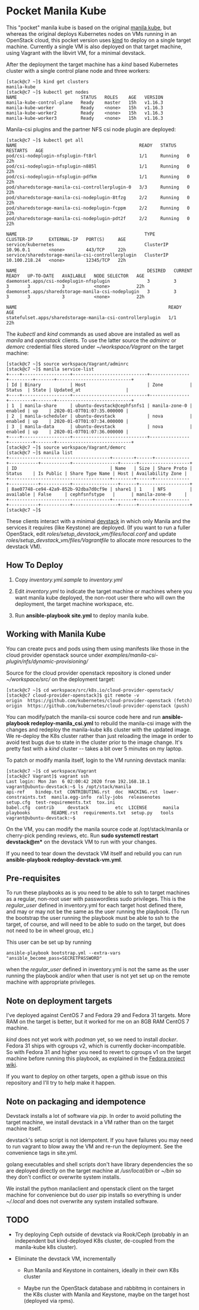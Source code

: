 # Pocket Manila Kube

This "pocket" manila kube is based on the original [manila kube](https://github.com/tombarron/manila-kube), but
whereas the original deploys Kubernetes nodes on VMs running in an OpenStack cloud,
this pocket version uses [kind](https://kind.sigs.k8s.io) to deploy on a single target machine.  Currently
a single VM is also deployed on that target machine, using Vagrant with the libvirt VM, for a minimal
devstack.

After the deployment the target machine has a *kind* based Kubernetes cluster with a single
control plane node and three workers:

    [stack@c7 ~]$ kind get clusters
    manila-kube
    [stack@c7 ~]$ kubectl get nodes
    NAME                        STATUS   ROLES    AGE   VERSION
    manila-kube-control-plane   Ready    master   15h   v1.16.3
    manila-kube-worker          Ready    <none>   15h   v1.16.3
    manila-kube-worker2         Ready    <none>   15h   v1.16.3
    manila-kube-worker3         Ready    <none>   15h   v1.16.3

Manila-csi plugins and the partner NFS csi node plugin are deployed:

    [stack@c7 ~]$ kubectl get all
    NAME                                              READY   STATUS    RESTARTS   AGE
    pod/csi-nodeplugin-nfsplugin-ft8rl                1/1     Running   0          22h
    pod/csi-nodeplugin-nfsplugin-n885l                1/1     Running   0          22h
    pod/csi-nodeplugin-nfsplugin-pdfkm                1/1     Running   0          22h
    pod/sharedstorage-manila-csi-controllerplugin-0   3/3     Running   0          22h
    pod/sharedstorage-manila-csi-nodeplugin-8tfzg     2/2     Running   0          22h
    pod/sharedstorage-manila-csi-nodeplugin-fcppm     2/2     Running   0          22h
    pod/sharedstorage-manila-csi-nodeplugin-pdt2f     2/2     Running   0          22h

    NAME                                                TYPE        CLUSTER-IP      EXTERNAL-IP   PORT(S)     AGE
    service/kubernetes                                  ClusterIP   10.96.0.1       <none>        443/TCP     22h
    service/sharedstorage-manila-csi-controllerplugin   ClusterIP   10.100.218.24   <none>        12345/TCP   22h

    NAME                                                 DESIRED   CURRENT   READY   UP-TO-DATE   AVAILABLE   NODE SELECTOR   AGE
    daemonset.apps/csi-nodeplugin-nfsplugin              3         3         3       3            3           <none>          22h
    daemonset.apps/sharedstorage-manila-csi-nodeplugin   3         3         3       3            3           <none>          22h

    NAME                                                         READY   AGE
    statefulset.apps/sharedstorage-manila-csi-controllerplugin   1/1     22h

The *kubectl* and *kind* commands as used above are installed as well as *manila* and *openstack* clients.
To use the latter source the *adminrc* or *demorc* credential files stored under *~/workspace/Vagrant* on the target
machine:

    [stack@c7 ~]$ source workspace/Vagrant/adminrc
    [stack@c7 ~]$ manila service-list
    +----+------------------+----------------------------+---------------+---------+-------+----------------------------+
    | Id | Binary           | Host                       | Zone          | Status  | State | Updated_at                 |
    +----+------------------+----------------------------+---------------+---------+-------+----------------------------+
    | 1  | manila-share     | ubuntu-devstack@cephfsnfs1 | manila-zone-0 | enabled | up    | 2020-01-07T01:07:35.000000 |
    | 2  | manila-scheduler | ubuntu-devstack            | nova          | enabled | up    | 2020-01-07T01:07:34.000000 |
    | 3  | manila-data      | ubuntu-devstack            | nova          | enabled | up    | 2020-01-07T01:07:36.000000 |
    +----+------------------+----------------------------+---------------+---------+-------+----------------------------+
    [stack@c7 ~]$ source workspace/Vagrant/demorc
    [stack@c7 ~]$ manila list
    +--------------------------------------+--------+------+-------------+-----------+-----------+-----------------+------+-------------------+
    | ID                                   | Name   | Size | Share Proto | Status    | Is Public | Share Type Name | Host | Availability Zone |
    +--------------------------------------+--------+------+-------------+-----------+-----------+-----------------+------+-------------------+
    | 8ae07748-ce94-42a9-852b-92dba7d0cf9e | share1 | 1    | NFS         | available | False     | cephfsnfstype   |      | manila-zone-0     |
    +--------------------------------------+--------+------+-------------+-----------+-----------+-----------------+------+-------------------+
    [stack@c7 ~]$

These clients interact with a minimal
[devstack](https://docs.openstack.org/devstack/latest/) in which only
Manila and the services it requires (like Keystone) are deployed.  (If
you want to run a fuller OpenStack, edit
*roles/setup_devstack_vm/files/local.conf* and update
*roles/setup_devstack_vm/files/Vagrantfile* to allocate more resources
to the devstack VM).

 ## How To Deploy

1. Copy *inventory.yml.sample* to *inventory.yml*

2. Edit *inventory.yml* to indicate the
target machine or machines where you want manila kube deployed, the
non-root user there who will own the deployment, the target machine
workspace, etc.

3. Run **ansible-playbook site.yml** to deploy manila kube.

## Working with Manila Kube

You can create pvcs and pods using them using manifests like those in the cloud provider
openstack source under *examples/manila-csi-plugin/nfs/dynamic-provisioning/*

Source for the cloud provider openstack repository is cloned under
*~/workspace/src/* on the deployment target:

    [stack@c7 ~]$ cd workspace/src/k8s.io/cloud-provider-openstack/
    [stack@c7 cloud-provider-openstack]$ git remote -v
    origin	https://github.com/kubernetes/cloud-provider-openstack (fetch)
    origin	https://github.com/kubernetes/cloud-provider-openstack (push)

You can modify/patch the manila-csi source code here and run
**ansible-playbook redeploy-manila_csi.yml** to rebuild the manila-csi
image with the changes and redeploy the manila-kube k8s cluster with
the updated image.  We re-deploy the K8s cluster rather than just 
reloading the image in order to avoid test bugs due to state in the 
cluster prior to the image change.  It's pretty fast with a *kind* 
cluster -- takes a bit over 5 minutes on my laptop.

To patch or modify manila itself, login to the VM running devstack manila:

    [stack@c7 ~]$ cd workspace/Vagrant
    [stack@c7 Vagrant]$ vagrant ssh
    Last login: Mon Jan  6 02:00:42 2020 from 192.168.18.1
    vagrant@ubuntu-devstack:~$ ls /opt/stack/manila
    api-ref    bindep.txt  CONTRIBUTING.rst  doc  HACKING.rst  lower-constraints.txt  manila.egg-info  rally-jobs  releasenotes      setup.cfg  test-requirements.txt  tox.ini
    babel.cfg  contrib     devstack          etc  LICENSE      manila                 playbooks        README.rst  requirements.txt  setup.py   tools
    vagrant@ubuntu-devstack:~$

On the VM, you can modify the manila source code at /opt/stack/manila
or cherry-pick pending reviews, etc.  Run **sudo systemctl restart
devstack@m\*** on the devstack VM to run with your changes.

If you need to tear down the devstack VM itself and rebuild you can
run **ansible-playbook redeploy-devstack-vm.yml**.

## Pre-requisites

To run these playbooks as is you need to be able to ssh to target
machines as a regular, non-root user with passwordless sudo
privileges.  This is the *regular_user* defined in inventory.yml for
each target host defined there, and may or may not be the same as the
user running the playbook.  (To run the bootstrap the user running the
playbook must be able to ssh to the target, of course, and will need
to be able to sudo on the target, but does not need to be in wheel
group, etc.)

This user can be set up by running

    ansible-playbook bootstrap.yml --extra-vars "ansible_become_pass=SECRETPASSWORD"

when the *regular_user* defined in inventory.yml is not the same as the
user running the playbook and/or when that user is not yet set up on the
remote machine with appropriate privileges.

## Note on deployment targets

I've deployed against CentOS 7 and Fedora 29 and Fedora 31 targets.
More RAM on the target is better, but it worked for me on an 8GB RAM
CentOS 7 machine.

*kind* does not yet work with *podman* yet, so we need to install
*docker*.  Fedora 31 ships with cgroups v2, which is
currently docker-incompatible.  So with Fedora 31 and higher you need to
revert to cgroups v1 on the target machine before running this playbook,
as explained in the
[Fedora project wiki](https://fedoraproject.org/wiki/Common_F31_bugs#Docker_package_no_longer_available_and_will_not_run_by_default_.28due_to_switch_to_cgroups_v2.29).

If you want to deploy on other targets, open a github issue on this
repository and I'll try to help make it happen.

## Note on packaging and idempotence

Devstack installs a lot of software via *pip*.  In order to avoid
polluting the target machine, we install devstack in a VM rather than on
the target machine itself.

devstack's setup script is not idempotent.  If you have failures you
may need to run vagrant to blow away the VM and re-run the deployment.
See the convenience tags in site.yml.

golang executables and shell scripts don't have library dependencies
the so are deployed directly on the target machine at */usr/local/bin*
or *~/bin* so they don't conflict or overwrite system installs.

We install the python manilaclient and openstack client on the target
machine for convenience but do *user* pip installs so everything is
under *~/.local* and does not overwrite any system installed software.

## TODO

* Try deploying Ceph outside of devstack via Rook/Ceph (probably in an independent but kind-deployed K8s cluster, de-coupled from the manila-kube k8s cluster).

* Eliminate the devstack VM, incrementally

  * Run Manila and  Keystone in containers, ideally in their own K8s cluster

  * Maybe run the OpenStack database and rabbitmq in containers in the K8s cluster with Manila and Keystone, maybe on the target host (deployed via rpms).
